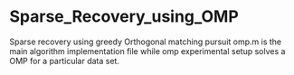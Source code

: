 # Sparse_Recovery_using_OMP
Sparse recovery using greedy Orthogonal matching pursuit
omp.m is the main algorithm implementation file while omp experimental setup solves a OMP for a particular data set.
